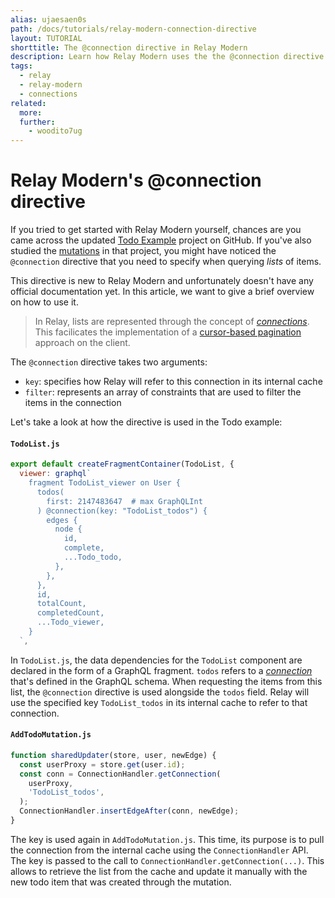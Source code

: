```yaml
---
alias: ujaesaen0s
path: /docs/tutorials/relay-modern-connection-directive
layout: TUTORIAL
shorttitle: The @connection directive in Relay Modern 
description: Learn how Relay Modern uses the the @connection directive to refer to a list of items in the internal cache.
tags:
  - relay
  - relay-modern
  - connections
related:
  more: 
  further:
    - woodito7ug
---
```



# Relay Modern's @connection directive

If you tried to get started with Relay Modern yourself, chances are you came across the updated [Todo Example](https://github.com/relayjs/relay-examples/tree/master/todo-modern) project on GitHub. If you've also studied the [mutations](https://github.com/relayjs/relay-examples/tree/master/todo-modern) in that project, you might have noticed the `@connection` directive that you need to specify when querying *lists* of items.

This directive is new to Relay Modern and unfortunately doesn't have any official documentation yet. In this article, we want to give a brief overview on how to use it.

> In Relay, lists are represented through the concept of [_connections_](https://facebook.github.io/relay/docs/graphql-connections.html). This facilicates the implementation of a [cursor-based pagination](https://facebook.github.io/relay/graphql/connections.htm) approach on the client.

The `@connection` directive takes two arguments:

- `key`: specifies how Relay will refer to this connection in its internal cache
- `filter`: represents an array of constraints that are used to filter the items in the connection

Let's take a look at how the directive is used in the Todo example:

#### `TodoList.js`

```js
export default createFragmentContainer(TodoList, {
  viewer: graphql`
    fragment TodoList_viewer on User {
      todos(
        first: 2147483647  # max GraphQLInt
      ) @connection(key: "TodoList_todos") {
        edges {
          node {
            id,
            complete,
            ...Todo_todo,
          },
        },
      },
      id,
      totalCount,
      completedCount,
      ...Todo_viewer,
    }
  `,
```

In `TodoList.js`, the data dependencies for the `TodoList` component are declared in the form of a GraphQL fragment. `todos` refers to a [_connection_](https://github.com/relayjs/relay-examples/blob/master/todo-modern/data/schema.graphql#L135) that's defined in the GraphQL schema. When requesting the items from this list, the `@connection` directive is used alongside the `todos` field. Relay will use the specified key `TodoList_todos` in its internal cache to refer to that connection.

#### `AddTodoMutation.js`

```js
function sharedUpdater(store, user, newEdge) {
  const userProxy = store.get(user.id);
  const conn = ConnectionHandler.getConnection(
    userProxy,
    'TodoList_todos',
  );
  ConnectionHandler.insertEdgeAfter(conn, newEdge);
}
``` 

The key is used again in `AddTodoMutation.js`. This time, its purpose is to pull the connection from the internal cache using the `ConnectionHandler` API. The key is passed to the call to `ConnectionHandler.getConnection(...)`. This allows to retrieve the list from the cache and update it manually with the new todo item that was created through the mutation.